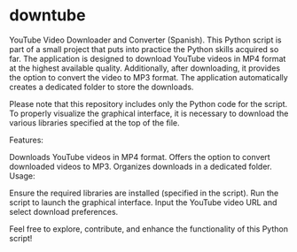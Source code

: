 # downtube
YouTube Video Downloader and Converter (Spanish).
This Python script is part of a small project that puts into practice the Python skills acquired so far. The application is designed to download YouTube videos in MP4 format at the highest available quality. Additionally, after downloading, it provides the option to convert the video to MP3 format. The application automatically creates a dedicated folder to store the downloads.

Please note that this repository includes only the Python code for the script. To properly visualize the graphical interface, it is necessary to download the various libraries specified at the top of the file.

Features:

Downloads YouTube videos in MP4 format.
Offers the option to convert downloaded videos to MP3.
Organizes downloads in a dedicated folder.
Usage:

Ensure the required libraries are installed (specified in the script).
Run the script to launch the graphical interface.
Input the YouTube video URL and select download preferences.

Feel free to explore, contribute, and enhance the functionality of this Python script!
